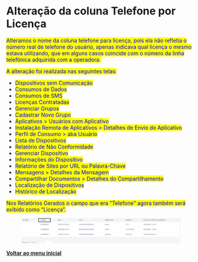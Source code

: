 # Alteração da coluna Telefone por Licença

<mark style="color:blue;">Alteramos o nome da coluna telefone para licença, pois ela não refletia o número real de telefone do usuário, apenas indicava qual licença o mesmo estava utilizando, que em alguns casos coincide com o número da linha telefônica adquirida com a operadora.</mark>&#x20;

<mark style="color:blue;">A alteração foi realizada nas seguintes telas:</mark>

* <mark style="color:blue;">Dispositivos sem Comunicação</mark>
* <mark style="color:blue;">Consumos de Dados</mark>
* <mark style="color:blue;">Consumos de SMS</mark>
* <mark style="color:blue;">Licenças Contratadas</mark>
* <mark style="color:blue;">Gerenciar Grupos</mark>
* <mark style="color:blue;">Cadastrar Novo Grupo</mark>
* <mark style="color:blue;">Aplicativos > Usuários com Aplicativo</mark>
* <mark style="color:blue;">Instalação Remota de Aplicativos > Detalhes de Envio do Aplicativo</mark>
* <mark style="color:blue;">Perfil de Consumo > aba Usuário</mark>
* <mark style="color:blue;">Lista de Dispositivos</mark>
* <mark style="color:blue;">Relatório de Não Conformidade</mark>
* <mark style="color:blue;">Gerenciar Dispositivo</mark>
* <mark style="color:blue;">Informações do Dispositivo</mark>
* <mark style="color:blue;">Relatório de Sites por URL ou Palavra-Chave</mark>
* <mark style="color:blue;">Mensagens > Detalhes da Mensagem</mark>
* <mark style="color:blue;">Compartilhar Documentos > Detalhes do Compartilhamento</mark>
* <mark style="color:blue;">Localização de Dispositivos</mark>
* <mark style="color:blue;">Histórico de Localização</mark>

<mark style="color:blue;">Nos Relatórios Gerados o campo que era "Telefone" agora também será exibido como “Licença”.</mark>

<figure><img src="../../../.gitbook/assets/image (3) (1) (1) (1) (1) (1) (1).png" alt=""><figcaption></figcaption></figure>

[**Voltar ao menu inicial**](./)
